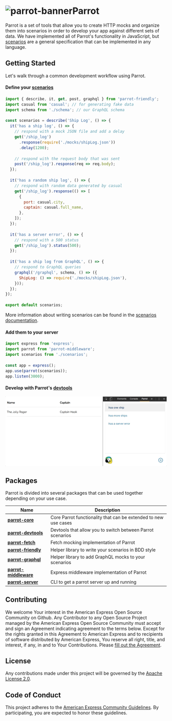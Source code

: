 # ![parrot-banner](assets/parrot-banner.png)Parrot

Parrot is a set of tools that allow you to create HTTP mocks and organize them into scenarios in order to develop your app against different sets of data.  We have implemented all of Parrot's functionality in JavaScript, but [scenarios](https://github.com/americanexpress/parrot/blob/master/SCENARIOS.md) are a general specification that can be implemented in any language.

## Getting Started

Let's walk through a common development workflow using Parrot.

#### Define your [scenarios](https://github.com/americanexpress/parrot/blob/master/SCENARIOS.md)

```js
import { describe, it, get, post, graphql } from 'parrot-friendly';
import casual from 'casual'; // for generating fake data
import schema from './schema'; // our GraphQL schema

const scenarios = describe('Ship Log', () => {
  it('has a ship log', () => {
    // respond with a mock JSON file and add a delay
    get('/ship_log')
      .response(require('./mocks/shipLog.json'))
      .delay(1200);

    // respond with the request body that was sent
    post('/ship_log').response(req => req.body);
  });

  it('has a random ship log', () => {
    // respond with random data generated by casual
    get('/ship_log').response(() => [
      {
        port: casual.city,
        captain: casual.full_name,
      },
    ]);
  });

  it('has a server error', () => {
    // respond with a 500 status
    get('/ship_log').status(500);
  });

  it('has a ship log from GraphQL', () => {
    // respond to GraphQL queries
    graphql('/graphql', schema, () => ({
      ShipLog: () => require('./mocks/shipLog.json'),
    }));
  });
});

export default scenarios;
```

More information about writing scenarios can be found in the [scenarios documentation](https://github.com/americanexpress/parrot/blob/master/SCENARIOS.md).

#### Add them to your server

```js
import express from 'express';
import parrot from 'parrot-middleware';
import scenarios from './scenarios';

const app = express();
app.use(parrot(scenarios));
app.listen(3000);
```

#### Develop with Parrot's [devtools](https://github.com/americanexpress/parrot/blob/master/packages/parrot-devtools)

![parrot-devtools](assets/parrot-devtools.gif)

## Packages

Parrot is divided into several packages that can be used together depending on your use case.

| Name                                                                                                      | Description                                                     |
| --------------------------------------------------------------------------------------------------------- | --------------------------------------------------------------- |
| **[parrot-core](https://github.com/americanexpress/parrot/blob/master/packages/parrot-core)**             | Core Parrot functionality that can be extended to new use cases |
| **[parrot-devtools](https://github.com/americanexpress/parrot/blob/master/packages/parrot-devtools)**     | Devtools that allow you to switch between Parrot scenarios      |
| **[parrot-fetch](https://github.com/americanexpress/parrot/blob/master/packages/parrot-fetch)**           | Fetch mocking implementation of Parrot                          |
| **[parrot-friendly](https://github.com/americanexpress/parrot/blob/master/packages/parrot-friendly)**     | Helper library to write your scenarios in BDD style             |
| **[parrot-graphql](https://github.com/americanexpress/parrot/blob/master/packages/parrot-graphql)**       | Helper library to add GraphQL mocks to your scenarios           |
| **[parrot-middleware](https://github.com/americanexpress/parrot/blob/master/packages/parrot-middleware)** | Express middleware implementation of Parrot                     |
| **[parrot-server](https://github.com/americanexpress/parrot/blob/master/packages/parrot-server)**         | CLI to get a parrot server up and running                       |

## Contributing
We welcome Your interest in the American Express Open Source Community on Github.
Any Contributor to any Open Source Project managed by the American Express Open
Source Community must accept and sign an Agreement indicating agreement to the
terms below. Except for the rights granted in this Agreement to American Express
and to recipients of software distributed by American Express, You reserve all
right, title, and interest, if any, in and to Your Contributions. Please [fill out the Agreement](https://cla-assistant.io/americanexpress/parrot).

## License
Any contributions made under this project will be governed by the [Apache License 2.0](./LICENSE.md).

## Code of Conduct
This project adheres to the [American Express Community Guidelines](./CODE_OF_CONDUCT.md).
By participating, you are expected to honor these guidelines.
